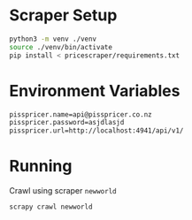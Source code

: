 # Scraper Setup
```bash
python3 -m venv ./venv
source ./venv/bin/activate
pip install < pricescraper/requirements.txt
```

# Environment Variables
```bash
pisspricer.name=api@pisspricer.co.nz
pisspricer.password=asjdlasjd
pisspricer.url=http://localhost:4941/api/v1/
```

# Running
Crawl using scraper `newworld`
```bash
scrapy crawl newworld
```
